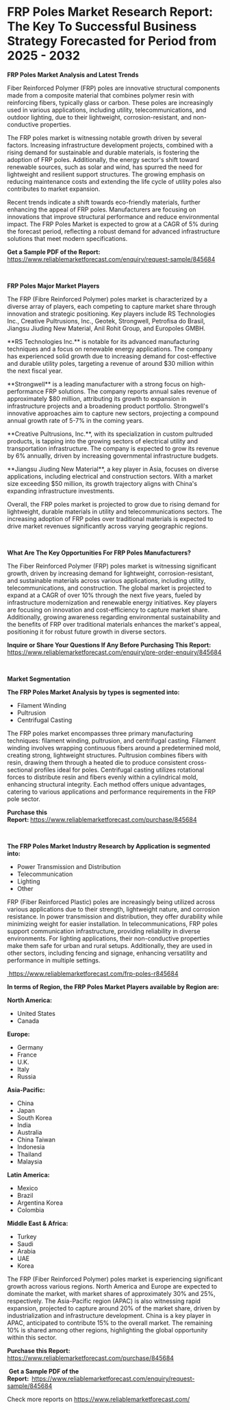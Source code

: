 <p><h1>FRP Poles Market Research Report: The Key To Successful Business Strategy Forecasted for Period from 2025 - 2032</h1></p><p><strong>FRP Poles Market Analysis and Latest Trends</strong></p>
<p><p>Fiber Reinforced Polymer (FRP) poles are innovative structural components made from a composite material that combines polymer resin with reinforcing fibers, typically glass or carbon. These poles are increasingly used in various applications, including utility, telecommunications, and outdoor lighting, due to their lightweight, corrosion-resistant, and non-conductive properties.</p><p>The FRP poles market is witnessing notable growth driven by several factors. Increasing infrastructure development projects, combined with a rising demand for sustainable and durable materials, is fostering the adoption of FRP poles. Additionally, the energy sector's shift toward renewable sources, such as solar and wind, has spurred the need for lightweight and resilient support structures. The growing emphasis on reducing maintenance costs and extending the life cycle of utility poles also contributes to market expansion.</p><p>Recent trends indicate a shift towards eco-friendly materials, further enhancing the appeal of FRP poles. Manufacturers are focusing on innovations that improve structural performance and reduce environmental impact. The FRP Poles Market is expected to grow at a CAGR of 5% during the forecast period, reflecting a robust demand for advanced infrastructure solutions that meet modern specifications.</p></p>
<p><strong>Get a Sample PDF of the Report:&nbsp;</strong> <a href="https://www.reliablemarketforecast.com/enquiry/request-sample/845684?utm_campaign=2122&utm_medium=2&utm_source=Github&utm_content=ia&utm_term=30012025&utm_id=frp-poles">https://www.reliablemarketforecast.com/enquiry/request-sample/845684</a></p>
<p>&nbsp;</p>
<p><strong>FRP Poles Major Market Players</strong></p>
<p><p>The FRP (Fibre Reinforced Polymer) poles market is characterized by a diverse array of players, each competing to capture market share through innovation and strategic positioning. Key players include RS Technologies Inc., Creative Pultrusions, Inc., Geotek, Strongwell, Petrofisa do Brasil, Jiangsu Jiuding New Material, Anil Rohit Group, and Europoles GMBH.</p><p>**RS Technologies Inc.** is notable for its advanced manufacturing techniques and a focus on renewable energy applications. The company has experienced solid growth due to increasing demand for cost-effective and durable utility poles, targeting a revenue of around $30 million within the next fiscal year.</p><p>**Strongwell** is a leading manufacturer with a strong focus on high-performance FRP solutions. The company reports annual sales revenue of approximately $80 million, attributing its growth to expansion in infrastructure projects and a broadening product portfolio. Strongwell's innovative approaches aim to capture new sectors, projecting a compound annual growth rate of 5-7% in the coming years.</p><p>**Creative Pultrusions, Inc.**, with its specialization in custom pultruded products, is tapping into the growing sectors of electrical utility and transportation infrastructure. The company is expected to grow its revenue by 6% annually, driven by increasing governmental infrastructure budgets.</p><p>**Jiangsu Jiuding New Material**, a key player in Asia, focuses on diverse applications, including electrical and construction sectors. With a market size exceeding $50 million, its growth trajectory aligns with China's expanding infrastructure investments.</p><p>Overall, the FRP poles market is projected to grow due to rising demand for lightweight, durable materials in utility and telecommunications sectors. The increasing adoption of FRP poles over traditional materials is expected to drive market revenues significantly across varying geographic regions.</p></p>
<p>&nbsp;</p>
<p><strong>What Are The Key Opportunities For FRP Poles Manufacturers?</strong></p>
<p><p>The Fiber Reinforced Polymer (FRP) poles market is witnessing significant growth, driven by increasing demand for lightweight, corrosion-resistant, and sustainable materials across various applications, including utility, telecommunications, and construction. The global market is projected to expand at a CAGR of over 10% through the next five years, fueled by infrastructure modernization and renewable energy initiatives. Key players are focusing on innovation and cost-efficiency to capture market share. Additionally, growing awareness regarding environmental sustainability and the benefits of FRP over traditional materials enhances the market's appeal, positioning it for robust future growth in diverse sectors.</p></p>
<p><strong>Inquire or Share Your Questions If Any Before Purchasing This Report:</strong> <a href="https://www.reliablemarketforecast.com/enquiry/pre-order-enquiry/845684?utm_campaign=2122&utm_medium=2&utm_source=Github&utm_content=ia&utm_term=30012025&utm_id=frp-poles">https://www.reliablemarketforecast.com/enquiry/pre-order-enquiry/845684</a></p>
<p>&nbsp;</p>
<p><strong>Market Segmentation</strong></p>
<p><strong>The FRP Poles Market Analysis by types is segmented into:</strong></p>
<p><ul><li>Filament Winding</li><li>Pultrusion</li><li>Centrifugal Casting</li></ul></p>
<p><p>The FRP poles market encompasses three primary manufacturing techniques: filament winding, pultrusion, and centrifugal casting. Filament winding involves wrapping continuous fibers around a predetermined mold, creating strong, lightweight structures. Pultrusion combines fibers with resin, drawing them through a heated die to produce consistent cross-sectional profiles ideal for poles. Centrifugal casting utilizes rotational forces to distribute resin and fibers evenly within a cylindrical mold, enhancing structural integrity. Each method offers unique advantages, catering to various applications and performance requirements in the FRP pole sector.</p></p>
<p><strong>Purchase this Report:&nbsp;</strong><a href="https://www.reliablemarketforecast.com/purchase/845684?utm_campaign=2122&utm_medium=2&utm_source=Github&utm_content=ia&utm_term=30012025&utm_id=frp-poles">https://www.reliablemarketforecast.com/purchase/845684</a></p>
<p>&nbsp;</p>
<p><strong>The FRP Poles Market Industry Research by Application is segmented into:</strong></p>
<p><ul><li>Power Transmission and Distribution</li><li>Telecommunication</li><li>Lighting</li><li>Other</li></ul></p>
<p><p>FRP (Fiber Reinforced Plastic) poles are increasingly being utilized across various applications due to their strength, lightweight nature, and corrosion resistance. In power transmission and distribution, they offer durability while minimizing weight for easier installation. In telecommunications, FRP poles support communication infrastructure, providing reliability in diverse environments. For lighting applications, their non-conductive properties make them safe for urban and rural setups. Additionally, they are used in other sectors, including fencing and signage, enhancing versatility and performance in multiple settings.</p></p>
<p><a href="https://www.reliablemarketforecast.com/frp-poles-r845684?utm_campaign=2122&utm_medium=2&utm_source=Github&utm_content=ia&utm_term=30012025&utm_id=frp-poles">&nbsp;https://www.reliablemarketforecast.com/frp-poles-r845684</a></p>
<p><strong>In terms of Region, the FRP Poles Market Players available by Region are:</strong></p>
<p>
    <p> <strong> North America: </strong>
        <ul>
            <li>United States</li>
            <li>Canada</li>
        </ul>
        </p> 
    <p> <strong> Europe: </strong>
        <ul>
            <li>Germany</li>
            <li>France</li>
            <li>U.K.</li>
            <li>Italy</li>
            <li>Russia</li>
        </ul>
        </p> 
    <p> <strong> Asia-Pacific: </strong>
        <ul>
            <li>China</li>
            <li>Japan</li>
            <li>South Korea</li>
            <li>India</li>
            <li>Australia</li>
            <li>China Taiwan</li>
            <li>Indonesia</li>
            <li>Thailand</li>
            <li>Malaysia</li>
        </ul>
        </p> 
    <p> <strong> Latin America: </strong>
        <ul>
            <li>Mexico</li>
            <li>Brazil</li>
            <li>Argentina Korea</li>
            <li>Colombia</li>
        </ul>
        </p> 
    <p> <strong> Middle East & Africa: </strong>
        <ul>
            <li>Turkey</li>
            <li>Saudi</li>
            <li>Arabia</li>
            <li>UAE</li>
            <li>Korea</li>
        </ul>
    </p>
    </p>
<p><p>The FRP (Fiber Reinforced Polymer) poles market is experiencing significant growth across various regions. North America and Europe are expected to dominate the market, with market shares of approximately 30% and 25%, respectively. The Asia-Pacific region (APAC) is also witnessing rapid expansion, projected to capture around 20% of the market share, driven by industrialization and infrastructure development. China is a key player in APAC, anticipated to contribute 15% to the overall market. The remaining 10% is shared among other regions, highlighting the global opportunity within this sector.</p></p>
<p><strong>Purchase this Report: </strong><a href="https://www.reliablemarketforecast.com/purchase/845684?utm_campaign=2122&utm_medium=2&utm_source=Github&utm_content=ia&utm_term=30012025&utm_id=frp-poles">https://www.reliablemarketforecast.com/purchase/845684</a></p>
<p>&nbsp;<strong>Get a Sample PDF of the Report:&nbsp;&nbsp;</strong><a href="https://www.reliablemarketforecast.com/enquiry/request-sample/845684?utm_campaign=2122&utm_medium=2&utm_source=Github&utm_content=ia&utm_term=30012025&utm_id=frp-poles">https://www.reliablemarketforecast.com/enquiry/request-sample/845684</a></p>
<p><strong></strong></p>
<p>Check more reports on <a href="https://www.reliablemarketforecast.com/?utm_campaign=2122&utm_medium=2&utm_source=Github&utm_content=ia&utm_term=30012025&utm_id=frp-poles">https://www.reliablemarketforecast.com/</a></p>